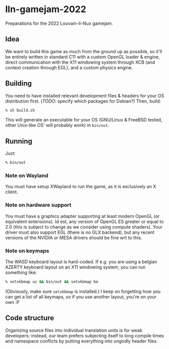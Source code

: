 # lln-gamejam-2022

Preparations for the 2022 Louvain-li-Nux gamejam.

## Idea

We want to build this game as much from the ground up as possible, so it'll be entirely written in standard C11 with a custom OpenGL loader & engine, direct communication with the X11 windowing system through XCB (and context creation through EGL), and a custom physics engine.

## Building

You need to have installed relevant development files & headers for your OS distribution first. (*TODO*: specify which packages for Debian?)
Then, build:

```sh
% sh build.sh
```

This will generate an executable for your OS (GNU/Linux & FreeBSD tested, other Unix-like OS' will probably work) in `bin/out`.

## Running

Just:

```sh
% bin/out
```

### Note on Wayland

You must have setup XWayland to run the game, as it is exclusively an X client.

### Note on hardware support

You must have a graphics adapter supporting at least modern OpenGL (or equivalent extensions).
Id est, any version of OpenGL ES greater or equal to 2.0 (this is subject to change as we consider using compute shaders).
Your driver must also support EGL (there is no GLX backend), but any recent versions of the NVIDIA or MESA drivers should be fine wrt to this.

### Note on keymaps

The WASD keyboard layout is hard-coded.
If e.g. you are using a belgian AZERTY keyboard layout on an X11 windowing system, you can run something like:

```sh
% setxkbmap us && bin/out && setxkbmap be
```

(Obviously, make sure `setxkbmap` is installed.)
I keep on forgetting how you can get a list of all keymaps, so if you use another layout, you're on your own :P

## Code structure

Organizing source files into individual translation units is for weak developers; instead, our team prefers subjecting itself to long compile times and namespace conflicts by putting everything into ungodly header files.
